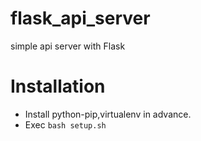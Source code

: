 # flask_api_server
simple api server with Flask

# Installation

- Install python-pip,virtualenv in advance.
- Exec `bash setup.sh`


